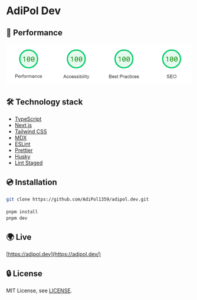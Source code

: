 # AdiPol Dev

## 💨 Performance

![performance](/images/performance.png)

## 🛠️ Technology stack

- [TypeScript](https://www.typescriptlang.org/)
- [Next.js](https://beta.nextjs.org/docs/)
- [Tailwind CSS](https://tailwindcss.com/)
- [MDX](https://mdxjs.com/)
- [ESLint](https://eslint.org/)
- [Prettier](https://prettier.io/)
- [Husky](https://typicode.github.io/husky/#/)
- [Lint Staged](https://github.com/okonet/lint-staged)

## 💿 Installation

```bash
git clone https://github.com/AdiPol1359/adipol.dev.git

pnpm install
pnpm dev
```

## 🌍 Live

[https://adipol.dev](https://adipol.dev/)

## 🔒 License

MIT License, see [LICENSE](LICENSE).
